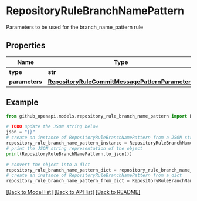 # RepositoryRuleBranchNamePattern

Parameters to be used for the branch_name_pattern rule

## Properties

Name | Type | Description | Notes
------------ | ------------- | ------------- | -------------
**type** | **str** |  | 
**parameters** | [**RepositoryRuleCommitMessagePatternParameters**](RepositoryRuleCommitMessagePatternParameters.md) |  | [optional] 

## Example

```python
from github_openapi.models.repository_rule_branch_name_pattern import RepositoryRuleBranchNamePattern

# TODO update the JSON string below
json = "{}"
# create an instance of RepositoryRuleBranchNamePattern from a JSON string
repository_rule_branch_name_pattern_instance = RepositoryRuleBranchNamePattern.from_json(json)
# print the JSON string representation of the object
print(RepositoryRuleBranchNamePattern.to_json())

# convert the object into a dict
repository_rule_branch_name_pattern_dict = repository_rule_branch_name_pattern_instance.to_dict()
# create an instance of RepositoryRuleBranchNamePattern from a dict
repository_rule_branch_name_pattern_from_dict = RepositoryRuleBranchNamePattern.from_dict(repository_rule_branch_name_pattern_dict)
```
[[Back to Model list]](../README.md#documentation-for-models) [[Back to API list]](../README.md#documentation-for-api-endpoints) [[Back to README]](../README.md)


